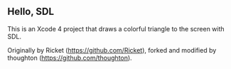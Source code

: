 Hello, SDL
----------

This is an Xcode 4 project that draws a colorful triangle to the screen with SDL.

Originally by Ricket (https://github.com/Ricket), forked and modified by thoughton (https://github.com/thoughton).

